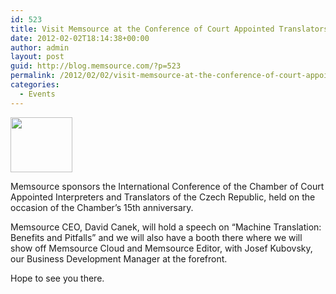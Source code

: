 ```yaml
---
id: 523
title: Visit Memsource at the Conference of Court Appointed Translators
date: 2012-02-02T18:14:38+00:00
author: admin
layout: post
guid: http://blog.memsource.com/?p=523
permalink: /2012/02/02/visit-memsource-at-the-conference-of-court-appointed-translators/
categories:
  - Events
---
```

[<img class=" size-full wp-image-524 alignleft" title="scales" src="/wp-content/uploads/2012/02/scales.png" alt="" width="99" height="88" />](/wp-content/uploads/2012/02/scales.png)

Memsource sponsors the International Conference of the Chamber of Court Appointed Interpreters and Translators of the Czech Republic, held on the occasion of the Chamber&#8217;s 15th anniversary.

Memsource CEO, David Canek, will hold a speech on &#8220;Machine Translation: Benefits and Pitfalls&#8221; and we will also have a booth there where we will show off Memsource Cloud and Memsource Editor, with Josef Kubovsky, our Business Development Manager at the forefront.<!--more-->

Hope to see you there.

&nbsp;